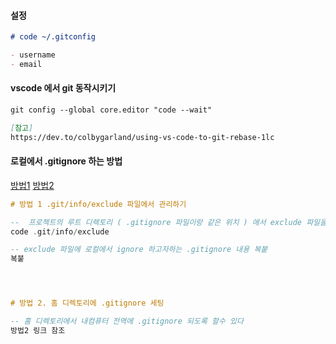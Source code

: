 #### 설정

```md
# code ~/.gitconfig

- username
- email
```

#### vscode 에서 git 동작시키기

```md
git config --global core.editor "code --wait"

[참고]
https://dev.to/colbygarland/using-vs-code-to-git-rebase-1lc
```

#### 로컬에서 .gitignore 하는 방법

[방법1](https://stackoverflow.com/questions/1753070/how-do-i-configure-git-to-ignore-some-files-locally)
[방법2](https://sebastiandedeyne.com/setting-up-a-global-gitignore-file/)

```hs
# 방법 1 .git/info/exclude 파일에서 관리하기

--  프로젝트의 루트 디렉토리 ( .gitignore 파일이랑 같은 위치 ) 에서 exclude 파일을 연다
code .git/info/exclude

-- exclude 파일에 로컬에서 ignore 하고자하는 .gitignore 내용 복붙
복붙




# 방법 2. 홈 디렉토리에 .gitignore 세팅

-- 홈 디렉토리에서 내컴퓨터 전역에 .gitignore 되도록 할수 있다
방법2 링크 참조


```
